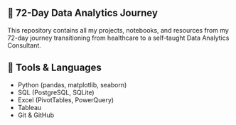 ## 🚀 72-Day Data Analytics Journey

This repository contains all my projects, notebooks, and resources from my 72-day journey transitioning from healthcare to a self-taught Data Analytics Consultant.

## 🔧 Tools & Languages
- Python (pandas, matplotlib, seaborn)
- SQL (PostgreSQL, SQLite)
- Excel (PivotTables, PowerQuery)
- Tableau
- Git & GitHub

